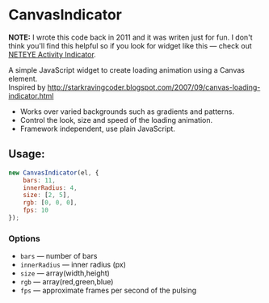 # CanvasIndicator
**NOTE:** I wrote this code back in 2011 and it was writen just for fun. I don't think you'll find this helpful so if you look for widget like this — check out [NETEYE Activity Indicator](http://neteye.github.io/activity-indicator.html).

A simple JavaScript widget to create loading animation using a Canvas element.<br>
Inspired by http://starkravingcoder.blogspot.com/2007/09/canvas-loading-indicator.html

* Works over varied backgrounds such as gradients and patterns.
* Control the look, size and speed of the loading animation.
* Framework independent, use plain JavaScript.

## Usage:
```javascript
new CanvasIndicator(el, {
    bars: 11,
    innerRadius: 4,
    size: [2, 5],
    rgb: [0, 0, 0],
    fps: 10
});
```
### Options
* `bars` — number of bars
* `innerRadius` — inner radius (px)
* `size` — array(width,height)
* `rgb` — array(red,green,blue)
* `fps` — approximate frames per second of the pulsing
